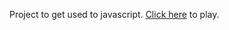 Project to get used to javascript. 
[Click here](https://danielrolfs.github.io/tic-tac-toe/) to play.
